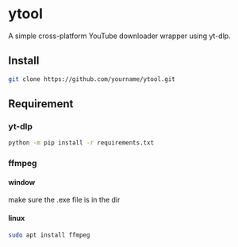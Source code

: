 # ytool

A simple cross-platform YouTube downloader wrapper using yt-dlp.

## Install

```bash
git clone https://github.com/yourname/ytool.git
```

## Requirement

### yt-dlp

```bash
python -m pip install -r requirements.txt
```

### ffmpeg

#### window

make sure the .exe file is in the dir

#### linux

```bash
sudo apt install ffmpeg
```